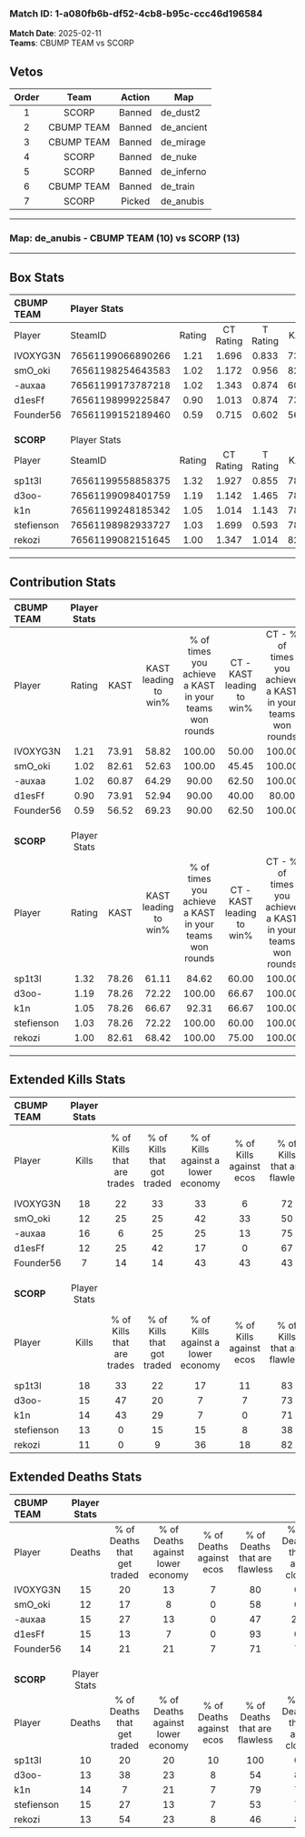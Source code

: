 ### Match ID: 1-a080fb6b-df52-4cb8-b95c-ccc46d196584  
**Match Date**: 2025-02-11  
**Teams**: CBUMP TEAM vs SCORP  

## Vetos  

| Order | Team | Action | Map |
| :---: | :--: | :----: | --- |
| 1 | SCORP | Banned | de_dust2 |
| 2 | CBUMP TEAM | Banned | de_ancient |
| 3 | CBUMP TEAM | Banned | de_mirage |
| 4 | SCORP | Banned | de_nuke |
| 5 | SCORP | Banned | de_inferno |
| 6 | CBUMP TEAM | Banned | de_train |
| 7 | SCORP | Picked | de_anubis |

---  

### **Map**: de_anubis - CBUMP TEAM (10) vs SCORP (13)  
---  

## Box Stats  

| **CBUMP TEAM** | Player Stats      |        |           |          |       |      |       |         |        |      |     |
| :- | :- | :-: | :-: | :-: | :-: | :-: | :-: | :-: | :-: | :-: | :-: |
| Player         | SteamID           | Rating | CT Rating | T Rating | KAST  | ADR  | Kills | Assists | Deaths | K/D  | HS% |
| IVOXYG3N       | 76561199066890266 |  1.21  |   1.696   |  0.833   | 73.91 | 83.3 |  18   |    4    |   15   | 1.20 | 33  |
| smO_oki        | 76561198254643583 |  1.02  |   1.172   |  0.956   | 82.61 | 45.4 |  12   |    9    |   12   | 1.00 | 33  |
| -auxaa         | 76561199173787218 |  1.02  |   1.343   |  0.874   | 60.87 | 77.5 |  16   |    4    |   15   | 1.07 | 68  |
| d1esFf         | 76561198999225847 |  0.90  |   1.013   |  0.874   | 73.91 | 55.6 |  12   |    4    |   15   | 0.80 | 25  |
| Founder56      | 76561199152189460 |  0.59  |   0.715   |  0.602   | 56.52 | 51.8 |   7   |    3    |   14   | 0.50 | 42  |
|                |                   |        |           |          |       |      |       |         |        |      |     |
|                |                   |        |           |          |       |      |       |         |        |      |     |
|                |                   |        |           |          |       |      |       |         |        |      |     |
| **SCORP**      | Player Stats      |        |           |          |       |      |       |         |        |      |     |
| Player         | SteamID           | Rating | CT Rating | T Rating | KAST  | ADR  | Kills | Assists | Deaths | K/D  | HS% |
| sp1t3l         | 76561199558858375 |  1.32  |   1.927   |  0.855   | 78.26 | 71.2 |  18   |    3    |   10   | 1.80 | 44  |
| d3oo-          | 76561199098401759 |  1.19  |   1.142   |  1.465   | 78.26 | 81.4 |  15   |    9    |   13   | 1.15 | 66  |
| k1n            | 76561199248185342 |  1.05  |   1.014   |  1.143   | 78.26 | 64.6 |  14   |    2    |   14   | 1.00 | 28  |
| stefienson     | 76561198982933727 |  1.03  |   1.699   |  0.593   | 78.26 | 72.6 |  13   |    5    |   15   | 0.87 | 69  |
| rekozi         | 76561199082151645 |  1.00  |   1.347   |  1.014   | 82.61 | 61.9 |  11   |    6    |   13   | 0.85 | 72  |
---  

## Contribution Stats  

| **CBUMP TEAM** | Player Stats |       |                      |                                                        |                           |                                                             |                          |                                                            |
| :- | :-: | :-: | :-: | :-: | :-: | :-: | :-: | :-: |
| Player         |    Rating    | KAST  | KAST leading to win% | % of times you achieve a KAST in your teams won rounds | CT - KAST leading to win% | CT - % of times you achieve a KAST in your teams won rounds | T - KAST leading to win% | T - % of times you achieve a KAST in your teams won rounds |
| IVOXYG3N       |     1.21     | 73.91 |        58.82         |                         100.00                         |           50.00           |                           100.00                            |          71.43           |                           100.00                           |
| smO_oki        |     1.02     | 82.61 |        52.63         |                         100.00                         |           45.45           |                           100.00                            |          62.50           |                           100.00                           |
| -auxaa         |     1.02     | 60.87 |        64.29         |                         90.00                          |           62.50           |                           100.00                            |          66.67           |                           80.00                            |
| d1esFf         |     0.90     | 73.91 |        52.94         |                         90.00                          |           40.00           |                            80.00                            |          71.43           |                           100.00                           |
| Founder56      |     0.59     | 56.52 |        69.23         |                         90.00                          |           62.50           |                           100.00                            |          80.00           |                           80.00                            |
|                |              |       |                      |                                                        |                           |                                                             |                          |                                                            |
|                |              |       |                      |                                                        |                           |                                                             |                          |                                                            |
|                |              |       |                      |                                                        |                           |                                                             |                          |                                                            |
| **SCORP**      | Player Stats |       |                      |                                                        |                           |                                                             |                          |                                                            |
| Player         |    Rating    | KAST  | KAST leading to win% | % of times you achieve a KAST in your teams won rounds | CT - KAST leading to win% | CT - % of times you achieve a KAST in your teams won rounds | T - KAST leading to win% | T - % of times you achieve a KAST in your teams won rounds |
| sp1t3l         |     1.32     | 78.26 |        61.11         |                         84.62                          |           60.00           |                           100.00                            |          62.50           |                           71.43                            |
| d3oo-          |     1.19     | 78.26 |        72.22         |                         100.00                         |           66.67           |                           100.00                            |          77.78           |                           100.00                           |
| k1n            |     1.05     | 78.26 |        66.67         |                         92.31                          |           66.67           |                           100.00                            |          66.67           |                           85.71                            |
| stefienson     |     1.03     | 78.26 |        72.22         |                         100.00                         |           60.00           |                           100.00                            |          87.50           |                           100.00                           |
| rekozi         |     1.00     | 82.61 |        68.42         |                         100.00                         |           75.00           |                           100.00                            |          63.64           |                           100.00                           |
---  

## Extended Kills Stats  

| **CBUMP TEAM** | Player Stats |                            |                            |                                    |                         |                              |                                 |                                       |                    |           |
| :- | :-: | :-: | :-: | :-: | :-: | :-: | :-: | :-: | :-: | :-: |
| Player         |    Kills     | % of Kills that are trades | % of Kills that got traded | % of Kills against a lower economy | % of Kills against ecos | % of Kills that are flawless | % of Kills that are close duels | % of Kills that are assisted by flash | Pistol Round Kills | AWP Kills |
| IVOXYG3N       |      18      |             22             |             33             |                 33                 |            6            |              72              |                6                |                  11                   |         6          |     1     |
| smO_oki        |      12      |             25             |             25             |                 42                 |           33            |              50              |                8                |                   0                   |         2          |     0     |
| -auxaa         |      16      |             6              |             25             |                 25                 |           13            |              75              |                0                |                   0                   |         0          |     4     |
| d1esFf         |      12      |             25             |             42             |                 17                 |            0            |              67              |                8                |                   8                   |         0          |     0     |
| Founder56      |      7       |             14             |             14             |                 43                 |           43            |              43              |               14                |                   0                   |         0          |     0     |
|                |              |                            |                            |                                    |                         |                              |                                 |                                       |                    |           |
|                |              |                            |                            |                                    |                         |                              |                                 |                                       |                    |           |
|                |              |                            |                            |                                    |                         |                              |                                 |                                       |                    |           |
| **SCORP**      | Player Stats |                            |                            |                                    |                         |                              |                                 |                                       |                    |           |
| Player         |    Kills     | % of Kills that are trades | % of Kills that got traded | % of Kills against a lower economy | % of Kills against ecos | % of Kills that are flawless | % of Kills that are close duels | % of Kills that are assisted by flash | Pistol Round Kills | AWP Kills |
| sp1t3l         |      18      |             33             |             22             |                 17                 |           11            |              83              |                0                |                   0                   |         8          |     4     |
| d3oo-          |      15      |             47             |             20             |                 7                  |            7            |              73              |                7                |                   0                   |         0          |     2     |
| k1n            |      14      |             43             |             29             |                 7                  |            0            |              71              |               14                |                   7                   |         1          |     2     |
| stefienson     |      13      |             0              |             15             |                 15                 |            8            |              38              |                8                |                   0                   |         0          |     0     |
| rekozi         |      11      |             0              |             9              |                 36                 |           18            |              82              |                0                |                   0                   |         0          |     0     |
## Extended Deaths Stats  

| **CBUMP TEAM** | Player Stats |                             |                                   |                          |                               |                            |                           |               |
| :- | :-: | :-: | :-: | :-: | :-: | :-: | :-: | :-: |
| Player         |    Deaths    | % of Deaths that get traded | % of Deaths against lower economy | % of Deaths against ecos | % of Deaths that are flawless | % of Deaths that are close | % of Deaths while blinded | Deaths to AWP |
| IVOXYG3N       |      15      |             20              |                13                 |            7             |              80               |             0              |             0             |       3       |
| smO_oki        |      12      |             17              |                 8                 |            0             |              58               |             0              |             0             |       2       |
| -auxaa         |      15      |             27              |                13                 |            0             |              47               |             20             |             7             |       3       |
| d1esFf         |      15      |             13              |                 7                 |            0             |              93               |             0              |             0             |       1       |
| Founder56      |      14      |             21              |                21                 |            7             |              71               |             7              |             0             |       0       |
|                |              |                             |                                   |                          |                               |                            |                           |               |
|                |              |                             |                                   |                          |                               |                            |                           |               |
|                |              |                             |                                   |                          |                               |                            |                           |               |
| **SCORP**      | Player Stats |                             |                                   |                          |                               |                            |                           |               |
| Player         |    Deaths    | % of Deaths that get traded | % of Deaths against lower economy | % of Deaths against ecos | % of Deaths that are flawless | % of Deaths that are close | % of Deaths while blinded | Deaths to AWP |
| sp1t3l         |      10      |             20              |                20                 |            10            |              100              |             0              |            10             |       2       |
| d3oo-          |      13      |             38              |                23                 |            8             |              54               |             8              |             0             |       1       |
| k1n            |      14      |              7              |                21                 |            7             |              79               |             7              |             7             |       2       |
| stefienson     |      15      |             27              |                13                 |            7             |              53               |             7              |             0             |       1       |
| rekozi         |      13      |             54              |                23                 |            8             |              46               |             8              |             8             |       2       |
